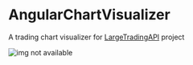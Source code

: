 # AngularChartVisualizer
A trading chart visualizer for [LargeTradingAPI](https://github.com/janv93/LargeTradingAPI) project

![img not available](https://i.gyazo.com/85936d6830b54565338b0bf9838fd4b7.png)
